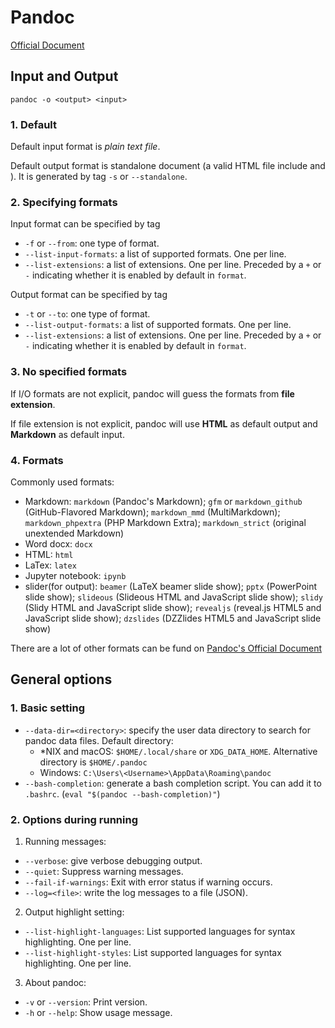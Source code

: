 # Pandoc

[Official Document](https://pandoc.org/MANUAL.html)

## Input and Output

`pandoc -o <output> <input>`

### 1. Default

Default input format is _plain text file_.

Default output format is standalone document (a valid HTML file include <head> and <body>). It is generated by tag `-s` or `--standalone`.

### 2. Specifying formats

Input format can be specified by tag
* `-f` or `--from`: one type of format.
* `--list-input-formats`: a list of supported formats. One per line.
* `--list-extensions`: a list of extensions. One per line. Preceded by a `+` or `-` indicating whether it is enabled by default in `format`.

Output format can be specified by tag 
* `-t` or `--to`: one type of format.
* `--list-output-formats`: a list of supported formats. One per line.
* `--list-extensions`: a list of extensions. One per line. Preceded by a `+` or `-` indicating whether it is enabled by default in `format`.

### 3. No specified formats

If I/O formats are not explicit, pandoc will guess the formats from **file extension**.

If file extension is not explicit, pandoc will use **HTML** as default output and **Markdown** as default input.

### 4. Formats

Commonly used formats: 
* Markdown: `markdown` (Pandoc's Markdown); `gfm` or `markdown_github` (GitHub-Flavored Markdown); `markdown_mmd` (MultiMarkdown); `markdown_phpextra` (PHP Markdown Extra); `markdown_strict` (original unextended Markdown)
* Word docx: `docx`
* HTML: `html`
* LaTex: `latex`
* Jupyter notebook: `ipynb`
* slider(for output): `beamer` (LaTeX beamer slide show); `pptx` (PowerPoint slide show); `slideous` (Slideous HTML and JavaScript slide show); `slidy` (Slidy HTML and JavaScript slide show); `revealjs` (reveal.js HTML5 and JavaScript slide show); `dzslides` (DZZlides HTML5 and JavaScript slide show)

There are a lot of other formats can be fund on [Pandoc's Official Document](https://pandoc.org/MANUAL.html)

## General options

### 1. Basic setting

* `--data-dir=<directory>`: specify the user data directory to search for pandoc data files. Default directory:
  * \*NIX and macOS: `$HOME/.local/share` or `XDG_DATA_HOME`. Alternative directory is `$HOME/.pandoc`
  * Windows: `C:\Users\<Username>\AppData\Roaming\pandoc`
* `--bash-completion`: generate a bash completion script. You can add it to `.bashrc`. (`eval "$(pandoc --bash-completion)"`)

### 2. Options during running

1. Running messages:
* `--verbose`: give verbose debugging output.
* `--quiet`: Suppress warning messages.
* `--fail-if-warnings`: Exit with error status if warning occurs.
* `--log=<file>`: write the log messages to a file (JSON).

2. Output highlight setting:
* `--list-highlight-languages`: List supported languages for syntax highlighting. One per line.
* `--list-highlight-styles`: List supported languages for syntax highlighting. One per line.

3. About pandoc:
* `-v` or `--version`: Print version.
* `-h` or `--help`: Show usage message.


